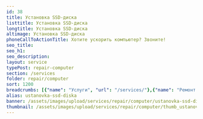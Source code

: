 ```yaml
---
id: 38
title: Установка SSD-диска
listtitle: Установка SSD-диска
longtitle: Установка SSD-диска
altimage: Установка SSD-диска
phoneCallToActionTitle: Хотите ускорить компьютер? Звоните!
seo_title: 
seo_h1: 
seo_description: 
layout: service
typePost: repair-computer
section: /services
folder: repair/computer
sort: 1200
breadcrumbs: [{"name": "Услуги", "url": "/services/"},{"name": "Ремонт устройств", "url": "/services/repair/"},{"name": "Компьютер", "url": "/services/repair/computer/"}]
alias: ustanovka-ssd-diska
banner: /assets/images/upload/services/repair/computer/ustanovka-ssd-diska.jpg
thumbnail: /assets/images/upload/services/repair/computer/thumb_ustanovka-ssd-diska.jpg
---
```

